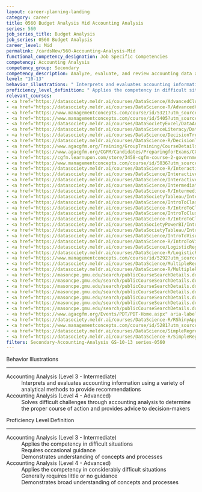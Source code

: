 ```yaml
---
layout: career-planning-landing
category: career
title: 0560 Budget Analysis Mid Accounting Analysis
series: 560
job_series_title: Budget Analysis
job_series: 0560 Budget Analysis
career_level: Mid
permalink: /cardsNew/560-Accounting-Analysis-Mid
functional_competency_designation: Job Specific Competencies
competency: Accounting Analysis
competency_group: Secondary
competency_description: Analyze, evaluate, and review accounting data and reports using business tools and applications, and performance metrics to provide recommendations.
level: "10-13"
behavior_illustrations: " Interprets and evaluates accounting information using a variety of analytical methods to provide recommendations ?  Solves difficult challenges through accounting analysis to determine the proper course of action and provides advice to decision-makers"
proficiency_level_definition: " Applies the competency in difficult situations  Requires occasional guidance  Demonstrates understanding of concepts and processes ?  Applies the competency in considerably difficult situations  Generally requires little or no guidance  Demonstrates broad understanding of concepts and processes"
relevant_courses: 
- <a href="https://datasociety.meldr.ai/courses/DataScience/AdvancedClustering" aria-label="Advanced Clustering in Python - https://datasociety.meldr.ai/courses/DataScience/AdvancedClustering">Advanced Clustering in Python</a>, Data Society
- <a href="https://datasociety.meldr.ai/courses/DataScience-R/AdvancedClusteringInR" aria-label="Advanced Clustering in R - https://datasociety.meldr.ai/courses/DataScience-R/AdvancedClusteringInR">Advanced Clustering in R</a>, Data Society
- <a href="https://www.managementconcepts.com/course/id/5321?utm_source=CFOportal&utm_medium=listing&utm_campaign=CFOTTEP&utm_id=23FM" aria-label="Budget Analyst's Essential Guide to Formulation, Justification, and Execution - https://www.managementconcepts.com/course/id/5321?utm_source=CFOportal&utm_medium=listing&utm_campaign=CFOTTEP&utm_id=23FM">Budget Analyst's Essential Guide to Formulation, Justification, and Execution</a>, Management Concepts
- <a href="https://www.managementconcepts.com/course/id/5405?utm_source=CFOportal&utm_medium=listing&utm_campaign=CFOTTEP&utm_id=23FM" aria-label="Cost-Benefit Analysis Using Microsoft Excel - https://www.managementconcepts.com/course/id/5405?utm_source=CFOportal&utm_medium=listing&utm_campaign=CFOTTEP&utm_id=23FM">Cost-Benefit Analysis Using Microsoft Excel</a>, Management Concepts
- <a href="https://datasociety.meldr.ai/courses/DataSocietyExcel/DataAnalysisInExcel" aria-label="Data Analysis in Excel - https://datasociety.meldr.ai/courses/DataSocietyExcel/DataAnalysisInExcel">Data Analysis in Excel</a>, Data Society
- <a href="https://datasociety.meldr.ai/courses/DataScienceLiteracy/DataLiteracyForManagers" aria-label="Data Literacy for Managers - https://datasociety.meldr.ai/courses/DataScienceLiteracy/DataLiteracyForManagers">Data Literacy for Managers</a>, Data Society
- <a href="https://datasociety.meldr.ai/courses/DataScience/DecisionTrees" aria-label="Decision Trees in Python - https://datasociety.meldr.ai/courses/DataScience/DecisionTrees">Decision Trees in Python</a>, Data Society
- <a href="https://datasociety.meldr.ai/courses/DataScience-R/DecisionTreesInR" aria-label="Decision Trees in R - https://datasociety.meldr.ai/courses/DataScience-R/DecisionTreesInR">Decision Trees in R</a>, Data Society
- <a href="https://www.agacgfm.org/Training/GroupTraining/CourseDetails.aspx?ID=24" aria-label="FASAB Overview and Update - https://www.agacgfm.org/Training/GroupTraining/CourseDetails.aspx?ID=24">FASAB Overview and Update</a>, AGA
- <a href="https://www.agacgfm.org/CGFM/Candidates/PreparingforExams/CGFMVirtualCourses.aspx" aria-label="Governmental Accounting, Financial Reporting and Budgeting (live, virtual) - https://www.agacgfm.org/CGFM/Candidates/PreparingforExams/CGFMVirtualCourses.aspx">Governmental Accounting, Financial Reporting and Budgeting (live, virtual)</a>, AGA
- <a href="https://cgfm.learnupon.com/store/3458-cgfm-course-2-governmental-accounting-financial-reporting-and-budgeting-sections-i-iii-bundle?is_bundle=1" aria-label="Governmental Accounting, Financial Reporting and Budgeting (online, self-paced) - https://cgfm.learnupon.com/store/3458-cgfm-course-2-governmental-accounting-financial-reporting-and-budgeting-sections-i-iii-bundle?is_bundle=1">Governmental Accounting, Financial Reporting and Budgeting (online, self-paced)</a>, AGA
- <a href="https://www.managementconcepts.com/course/id/5036?utm_source=CFOportal&utm_medium=listing&utm_campaign=CFOTTEP&utm_id=23FM" aria-label="Improper Payments - https://www.managementconcepts.com/course/id/5036?utm_source=CFOportal&utm_medium=listing&utm_campaign=CFOTTEP&utm_id=23FM">Improper Payments</a>, Management Concepts
- <a href="https://datasociety.meldr.ai/courses/DataScience-R/InteractiveVisualizationInR" aria-label="Interactive Visualization in R - https://datasociety.meldr.ai/courses/DataScience-R/InteractiveVisualizationInR">Interactive Visualization in R</a>, Data Society
- <a href="https://datasociety.meldr.ai/courses/DataScience/InteractiveVisualizationWithBokeh" aria-label="Interactive Visualization with Bokeh - https://datasociety.meldr.ai/courses/DataScience/InteractiveVisualizationWithBokeh">Interactive Visualization with Bokeh</a>, Data Society
- <a href="https://datasociety.meldr.ai/courses/DataScience/InteractiveVisualizationWithPlotly" aria-label="Interactive Visualization with Plotly - https://datasociety.meldr.ai/courses/DataScience/InteractiveVisualizationWithPlotly">Interactive Visualization with Plotly</a>, Data Society
- <a href="https://datasociety.meldr.ai/courses/DataScience/IntermediateClustering" aria-label="Intermediate Clustering in Python - https://datasociety.meldr.ai/courses/DataScience/IntermediateClustering">Intermediate Clustering in Python</a>, Data Society
- <a href="https://datasociety.meldr.ai/courses/DataScience-R/IntermediateClusteringInR" aria-label="Intermediate Clustering in R - https://datasociety.meldr.ai/courses/DataScience-R/IntermediateClusteringInR">Intermediate Clustering in R</a>, Data Society
- <a href="https://datasociety.meldr.ai/courses/DataSocietyTableau/IntermediateAndAdvancedTableau" aria-label="Intermediate and Advanced Tableau - https://datasociety.meldr.ai/courses/DataSocietyTableau/IntermediateAndAdvancedTableau">Intermediate and Advanced Tableau</a>, Data Society
- <a href="https://datasociety.meldr.ai/courses/DataScience/IntroToClassification" aria-label="Introduction to Classification in Python - https://datasociety.meldr.ai/courses/DataScience/IntroToClassification">Introduction to Classification in Python</a>, Data Society
- <a href="https://datasociety.meldr.ai/courses/DataScience-R/IntroToClassificationInR" aria-label="Introduction to Classification in R - https://datasociety.meldr.ai/courses/DataScience-R/IntroToClassificationInR">Introduction to Classification in R</a>, Data Society
- <a href="https://datasociety.meldr.ai/courses/DataScience/IntroToClustering" aria-label="Introduction to Clustering in Python - https://datasociety.meldr.ai/courses/DataScience/IntroToClustering">Introduction to Clustering in Python</a>, Data Society
- <a href="https://datasociety.meldr.ai/courses/DataScience-R/IntroToClusteringInR" aria-label="Introduction to Clustering in R - https://datasociety.meldr.ai/courses/DataScience-R/IntroToClusteringInR">Introduction to Clustering in R</a>, Data Society
- <a href="https://datasociety.meldr.ai/courses/DataSocietyPowerBI/IntroductionToPowerBI" aria-label="Introduction to Power BI - https://datasociety.meldr.ai/courses/DataSocietyPowerBI/IntroductionToPowerBI">Introduction to Power BI</a>, Data Society
- <a href="https://datasociety.meldr.ai/courses/DataSocietyTableau/IntroductionToTableau" aria-label="Introduction to Tableau - https://datasociety.meldr.ai/courses/DataSocietyTableau/IntroductionToTableau">Introduction to Tableau</a>, Data Society
- <a href="https://datasociety.meldr.ai/courses/DataScience/IntroToVisualizationInPython" aria-label="Introduction to Visualization in Python - https://datasociety.meldr.ai/courses/DataScience/IntroToVisualizationInPython">Introduction to Visualization in Python</a>, Data Society
- <a href="https://datasociety.meldr.ai/courses/DataScience-R/IntroToVisualizationInR" aria-label="Introduction to Visualization in R - https://datasociety.meldr.ai/courses/DataScience-R/IntroToVisualizationInR">Introduction to Visualization in R</a>, Data Society
- <a href="https://datasociety.meldr.ai/courses/DataScience/LogisticRegression" aria-label="Logistic Regression in Python - https://datasociety.meldr.ai/courses/DataScience/LogisticRegression">Logistic Regression in Python</a>, Data Society
- <a href="https://datasociety.meldr.ai/courses/DataScience-R/LogisticRegressionInR" aria-label="Logistic Regression in R - https://datasociety.meldr.ai/courses/DataScience-R/LogisticRegressionInR">Logistic Regression in R</a>, Data Society
- <a href="https://www.managementconcepts.com/course/id/5292?utm_source=CFOportal&utm_medium=listing&utm_campaign=CFOTTEP&utm_id=23FM" aria-label="Managerial Cost Accounting for Decision Support - https://www.managementconcepts.com/course/id/5292?utm_source=CFOportal&utm_medium=listing&utm_campaign=CFOTTEP&utm_id=23FM">Managerial Cost Accounting for Decision Support</a>, Management Concepts
- <a href="https://datasociety.meldr.ai/courses/DataScience/MultipleRegression" aria-label="Multiple Linear Regression in Python - https://datasociety.meldr.ai/courses/DataScience/MultipleRegression">Multiple Linear Regression in Python</a>, Data Society
- <a href="https://datasociety.meldr.ai/courses/DataScience-R/MultipleRegressionInR" aria-label="Multiple Linear Regression in R - https://datasociety.meldr.ai/courses/DataScience-R/MultipleRegressionInR">Multiple Linear Regression in R</a>, Data Society
- <a href="https://masoncpe.gmu.edu/search/publicCourseSearchDetails.do?method=load&courseId=2409739" aria-label="PEBU 0203 Survey of Accounting - https://masoncpe.gmu.edu/search/publicCourseSearchDetails.do?method=load&courseId=2409739">PEBU 0203 Survey of Accounting</a>, George Mason University
- <a href="https://masoncpe.gmu.edu/search/publicCourseSearchDetails.do?method=load&courseId=2409665" aria-label="PEBU 0332 Intermediate Accounting - https://masoncpe.gmu.edu/search/publicCourseSearchDetails.do?method=load&courseId=2409665">PEBU 0332 Intermediate Accounting</a>, George Mason University
- <a href="https://masoncpe.gmu.edu/search/publicCourseSearchDetails.do?method=load&courseId=2409664" aria-label="PEBU 0332 Intermediate Accounting - https://masoncpe.gmu.edu/search/publicCourseSearchDetails.do?method=load&courseId=2409664">PEBU 0332 Intermediate Accounting</a>, George Mason University
- <a href="https://masoncpe.gmu.edu/search/publicCourseSearchDetails.do?method=load&courseId=2409614" aria-label="PEBU 0372 Financial Statement Analysis - https://masoncpe.gmu.edu/search/publicCourseSearchDetails.do?method=load&courseId=2409614">PEBU 0372 Financial Statement Analysis</a>, George Mason University
- <a href="https://masoncpe.gmu.edu/search/publicCourseSearchDetails.do?method=load&courseId=2409653" aria-label="PEBU 0520 Fundamentals of Accounting - https://masoncpe.gmu.edu/search/publicCourseSearchDetails.do?method=load&courseId=2409653">PEBU 0520 Fundamentals of Accounting</a>, George Mason University
- <a href="https://masoncpe.gmu.edu/search/publicCourseSearchDetails.do?method=load&courseId=2409625" aria-label="PEBU 0531 Foundations of Financial Reporting - https://masoncpe.gmu.edu/search/publicCourseSearchDetails.do?method=load&courseId=2409625">PEBU 0531 Foundations of Financial Reporting</a>, George Mason University
- <a href="https://masoncpe.gmu.edu/search/publicCourseSearchDetails.do?method=load&courseId=2409624" aria-label="PEBU 0531 Foundations of Financial Reporting - https://masoncpe.gmu.edu/search/publicCourseSearchDetails.do?method=load&courseId=2409624">PEBU 0531 Foundations of Financial Reporting</a>, George Mason University
- <a href="https://www.agacgfm.org/Events/PDT/PDT-Home.aspx" aria-label="Professional Development Training (PDT) - multi-competency training - https://www.agacgfm.org/Events/PDT/PDT-Home.aspx">Professional Development Training (PDT) - multi-competency training</a>, AGA
- <a href="https://datasociety.meldr.ai/courses/DataScience-R/RShinyApps" aria-label="RShiny Apps - https://datasociety.meldr.ai/courses/DataScience-R/RShinyApps">RShiny Apps</a>, Data Society
- <a href="https://www.managementconcepts.com/course/id/5281?utm_source=CFOportal&utm_medium=listing&utm_campaign=CFOTTEP&utm_id=23FM" aria-label="Reconciling with and Reporting to Treasury - Fund Balance With Treasury (FBWT) - https://www.managementconcepts.com/course/id/5281?utm_source=CFOportal&utm_medium=listing&utm_campaign=CFOTTEP&utm_id=23FM">Reconciling with and Reporting to Treasury - Fund Balance With Treasury (FBWT)</a>, Management Concepts
- <a href="https://datasociety.meldr.ai/courses/DataScience/SimpleRegression" aria-label="Simple Linear Regression in Python - https://datasociety.meldr.ai/courses/DataScience/SimpleRegression">Simple Linear Regression in Python</a>, Data Society
- <a href="https://datasociety.meldr.ai/courses/DataScience-R/SimpleRegressionInR" aria-label="Simple Linear Regression in R - https://datasociety.meldr.ai/courses/DataScience-R/SimpleRegressionInR">Simple Linear Regression in R</a>, Data Society
filters: Secondary-Accounting-Analysis GS-10-13 series-0560
---
```


<div class="desktop:grid-col-6 margin-y-3">
  <div class="border-top-2 bg-white padding-3 shadow-5 height-full members-hover border-1px button-border border-top-blue radius-lg">
    <p class="text-bold label-color font-size-21">Behavior Illustrations</p>
    <hr class="hr-green"/>
    <dl class="text-base card-content-color"><dt>Accounting Analysis (Level 3 - Intermediate)</dt><dd>Interprets and evaluates accounting information using a variety of analytical methods to provide recommendations</dd><dt>Accounting Analysis (Level 4 - Advanced)</dt><dd>Solves difficult challenges through accounting analysis to determine the proper course of action and provides advice to decision-makers</dd></dl>
  </div>
</div>
<div class="desktop:grid-col-6 margin-y-3">
  <div class="border-top-2 bg-white padding-3 shadow-5 height-full members-hover border-1px button-border border-top-blue radius-lg">
    <p class="text-bold label-color font-size-21">Proficiency Level Definition</p>
     <hr class="hr-green"/>
    <dl class="text-base card-content-color"><dt>Accounting Analysis (Level 3 - Intermediate)</dt><dd>Applies the competency in difficult situations </dd><dd>Requires occasional guidance </dd><dd>Demonstrates understanding of concepts and processes</dd><dt>Accounting Analysis (Level 4 - Advanced)</dt><dd>Applies the competency in considerably difficult situations </dd><dd>Generally requires little or no guidance </dd><dd>Demonstrates broad understanding of concepts and processes</dd></dl>
  </div>
</div>